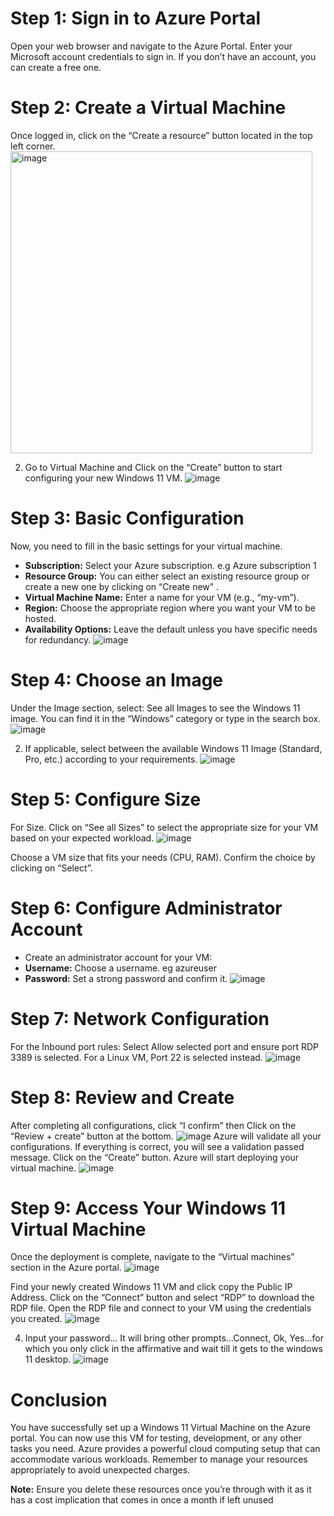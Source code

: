 # Step 1: Sign in to Azure Portal
Open your web browser and navigate to the Azure Portal.
Enter your Microsoft account credentials to sign in. If you don’t have an account, you can create a free one.
# Step 2: Create a Virtual Machine
Once logged in, click on the “Create a resource” button located in the top left corner.
<img width="483" alt="image" src="https://github.com/user-attachments/assets/9952db56-c947-498b-80f5-14c97cf20db8" />

2. Go to Virtual Machine and Click on the “Create” button to start configuring your new Windows 11 VM.
![image](https://github.com/user-attachments/assets/eed47449-da16-4c80-907d-cbfd8951718a)


# Step 3: Basic Configuration
Now, you need to fill in the basic settings for your virtual machine.

- **Subscription:** Select your Azure subscription. e.g Azure subscription 1
- **Resource Group:** You can either select an existing resource group or create a new one by clicking on “Create new” .
- **Virtual Machine Name:** Enter a name for your VM (e.g., “my-vm”).
- **Region:** Choose the appropriate region where you want your VM to be hosted.
- **Availability Options:** Leave the default unless you have specific needs for redundancy.
![image](https://github.com/user-attachments/assets/0ce04963-ed59-4cb9-b11c-5ec971518f83)

# Step 4: Choose an Image
Under the Image section, select: See all Images to see the Windows 11 image. You can find it in the “Windows” category or type in the search box.
![image](https://github.com/user-attachments/assets/6f8f81f1-265c-4871-afa0-e6ad210145c6)

2. If applicable, select between the available Windows 11 Image (Standard, Pro, etc.) according to your requirements.
![image](https://github.com/user-attachments/assets/3723cce0-39eb-4ee1-bf3c-5795f1df6862)


# Step 5: Configure Size
For Size. Click on “See all Sizes” to select the appropriate size for your VM based on your expected workload.
![image](https://github.com/user-attachments/assets/a8dd51d7-1c9b-4f82-94ad-f74b0304642d)

Choose a VM size that fits your needs (CPU, RAM). Confirm the choice by clicking on “Select”.

# Step 6: Configure Administrator Account
- Create an administrator account for your VM:
- **Username:** Choose a username. eg azureuser
- **Password:** Set a strong password and confirm it.
![image](https://github.com/user-attachments/assets/ee97aa6d-0754-4a9c-b952-c01db240403e)

# Step 7: Network Configuration
For the Inbound port rules: Select Allow selected port and ensure port RDP 3389 is selected. For a Linux VM, Port 22 is selected instead.
![image](https://github.com/user-attachments/assets/4ad24264-b9d4-4bff-95de-b91a7e1c43b0)

# Step 8: Review and Create
After completing all configurations, click “I confirm” then Click on the “Review + create” button at the bottom.
![image](https://github.com/user-attachments/assets/329b5d57-ef04-4e91-8398-1e285aec50cc)
Azure will validate all your configurations. If everything is correct, you will see a validation passed message.
Click on the “Create” button. Azure will start deploying your virtual machine.
![image](https://github.com/user-attachments/assets/538ce6c1-f94d-4b45-9a45-0830d8afc0b3)

# Step 9: Access Your Windows 11 Virtual Machine
Once the deployment is complete, navigate to the “Virtual machines” section in the Azure portal.
![image](https://github.com/user-attachments/assets/7ca6a085-e6c6-4687-9f89-4703e200474c)

Find your newly created Windows 11 VM and click copy the Public IP Address.
Click on the “Connect” button and select “RDP” to download the RDP file.
Open the RDP file and connect to your VM using the credentials you created.
![image](https://github.com/user-attachments/assets/5d7e029c-ad58-48f7-8faa-a324c8cdb7cb)

4. Input your password... It will bring other prompts…Connect, Ok, Yes…for which you only click in the affirmative and wait till it gets to the windows 11 desktop.
![image](https://github.com/user-attachments/assets/27ee0803-a9d3-45e5-80d5-fbdfd4c07a0e)


# Conclusion
You have successfully set up a Windows 11 Virtual Machine on the Azure portal. You can now use this VM for testing, development, or any other tasks you need. Azure provides a powerful cloud computing setup that can accommodate various workloads. Remember to manage your resources appropriately to avoid unexpected charges.

**Note:** Ensure you delete these resources once you’re through with it as it has a cost implication that comes in once a month if left unused

